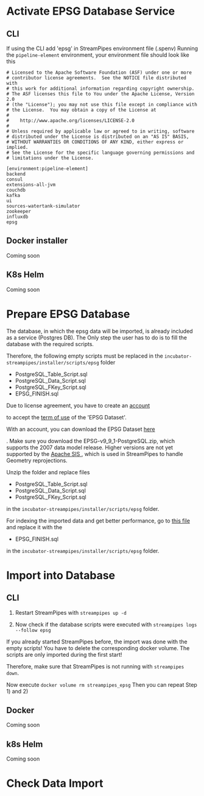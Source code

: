 <!--
  ~ Licensed to the Apache Software Foundation (ASF) under one or more
  ~ contributor license agreements.  See the NOTICE file distributed with
  ~ this work for additional information regarding copyright ownership.
  ~ The ASF licenses this file to You under the Apache License, Version 2.0
  ~ (the "License"); you may not use this file except in compliance with
  ~ the License.  You may obtain a copy of the License at
  ~
  ~    http://www.apache.org/licenses/LICENSE-2.0
  ~
  ~ Unless required by applicable law or agreed to in writing, software
  ~ distributed under the License is distributed on an "AS IS" BASIS,
  ~ WITHOUT WARRANTIES OR CONDITIONS OF ANY KIND, either express or implied.
  ~ See the License for the specific language governing permissions and
  ~ limitations under the License.
  ~
  -->

# Activate EPSG Database Service

## CLI
If using the CLI add 'epsg' in StreamPipes environment file (.spenv)
Running the `pipeline-element` environment, your environment file should look like this

```
# Licensed to the Apache Software Foundation (ASF) under one or more
# contributor license agreements.  See the NOTICE file distributed with
# this work for additional information regarding copyright ownership.
# The ASF licenses this file to You under the Apache License, Version 2.0
# (the "License"); you may not use this file except in compliance with
# the License.  You may obtain a copy of the License at
#
#    http://www.apache.org/licenses/LICENSE-2.0
#
# Unless required by applicable law or agreed to in writing, software
# distributed under the License is distributed on an "AS IS" BASIS,
# WITHOUT WARRANTIES OR CONDITIONS OF ANY KIND, either express or implied.
# See the License for the specific language governing permissions and
# limitations under the License.

[environment:pipeline-element]
backend
consul
extensions-all-jvm
couchdb
kafka
ui
sources-watertank-simulator
zookeeper
influxdb
epsg

```


## Docker installer

Coming soon


## K8s Helm

Coming soon



# Prepare EPSG Database

The database, in which the epsg data will be imported, is already included as a service (Postgres DB). The Only step the user has to do is to fill the database with the required scripts.

Therefore, the following empty scripts must be replaced in the `incubator-streampipes/installer/scripts/epsg` folder

* PostgreSQL_Table_Script.sql
* PostgreSQL_Data_Script.sql
* PostgreSQL_FKey_Script.sql
* EPSG_FINISH.sql

Due to license agreement, you have to create an <a href="https://epsg.org/user/register/" target="_blank">account</a>


to accept the <a href="https://epsg.org/terms-of-use.html" target="_blank">term of use</a> of the 'EPSG Dataset'.

With an account, you can download the EPSG Dataset <a href="https://epsg.org/archives.html" target="_blank">here</a>

.
Make sure you download the EPSG-v9_9_1-PostgreSQL.zip, which supports the 2007 data model release. Higher versions are not 
yet supported by the <a href="https://sis.apache.org/" target="_blank">Apache SIS </a>, which is used in StreamPipes to handle Geometry reprojections.

Unzip the folder and replace files
* PostgreSQL_Table_Script.sql
* PostgreSQL_Data_Script.sql
* PostgreSQL_FKey_Script.sql

in the `incubator-streampipes/installer/scripts/epsg` folder.

For indexing the imported data and get better performance, go to 
<a href="https://github.com/apache/sis/blob/master/core/sis-referencing/src/main/resources/org/apache/sis/referencing/factory/sql/EPSG_Finish.sql" target="_blank">this file</a>
and replace it with the
* EPSG_FINISH.sql

in the `incubator-streampipes/installer/scripts/epsg` folder.

# Import into Database

## CLI

1) Restart StreamPipes with `streampipes up -d`

2) Now check if the database scripts were executed with
   `streampipes logs --follow epsg`

If you already started StreamPipes before, the import was done with the empty scripts! You have to delete the corresponding docker volume. The scripts are only imported during the first start!

Therefore, make sure that StreamPipes is not running with `streampipes down`.

Now execute  `docker volume rm streampipes_epsg`
Then you can repeat Step 1) and 2)


## Docker

Coming soon


## k8s Helm

Coming soon


# Check Data Import










